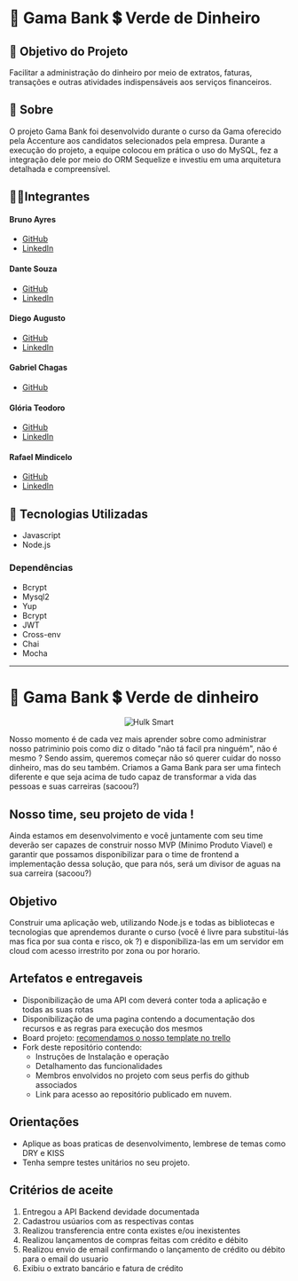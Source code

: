 # 🏦 Gama Bank 💲 Verde de Dinheiro

## 🎯 Objetivo do Projeto

Facilitar a administração do dinheiro por meio de extratos, faturas, transações e outras atividades indispensáveis aos serviços financeiros.

## 📃 Sobre

O projeto Gama Bank foi desenvolvido durante o curso da Gama oferecido pela Accenture aos candidatos selecionados pela empresa. Durante a execução do projeto, a equipe colocou em prática o uso do MySQL, fez a integração dele por meio do ORM Sequelize e investiu em uma arquitetura detalhada e compreensível.

## 👨‍💻Integrantes




#### Bruno Ayres

- [GitHub](https://github.com/bjsec)
- [LinkedIn](https://www.linkedin.com/in/bruno-jorge-sec/)

#### Dante Souza

- [GitHub](https://github.com/lokinmodar)
- [LinkedIn](https://www.linkedin.com/in/dante-souza-e-souza/)

#### Diego Augusto

- [GitHub](https://github.com/debug-droid)
- [LinkedIn](https://www.linkedin.com/in/diego-augusto-b957921a2/)

#### Gabriel Chagas

- [GitHub](https://github.com/GabrielChagas1)

#### Glória Teodoro

- [GitHub](https://github.com/gloriateodoro)
- [LinkedIn](https://www.linkedin.com/in/gl%C3%B3ria-teodoro-8910331b7/)

#### Rafael Mindicelo

- [GitHub](https://github.com/rafaelmindicelo)
- [LinkedIn](https://www.linkedin.com/in/rafael-mindicelo-2171389b/)



## 🚀 Tecnologias Utilizadas

- Javascript
- Node.js

### Dependências

- Bcrypt
- Mysql2
- Yup
- Bcrypt
- JWT
- Cross-env
- Chai
- Mocha

---



# 🏦 Gama Bank 💲 Verde de dinheiro

<p align="center">
  <img src="https://media.tenor.com/images/63dc70b43a949617fdfa3447868d534d/tenor.gif" alt="Hulk Smart"/>
</p>

Nosso momento é de cada vez mais aprender sobre como administrar nosso patriminio pois como diz o ditado "não tá facil pra ninguém", não é mesmo ? Sendo assim, queremos começar não só querer cuidar do nosso dinheiro, mas do seu também. Criamos a Gama Bank para ser uma fintech diferente e que seja acima de tudo capaz de transformar a vida das pessoas e suas carreiras (sacoou?)

## Nosso time, seu projeto de vida !

Ainda estamos em desenvolvimento e você juntamente com seu time deverão ser capazes de construir nosso MVP (Minimo Produto Viavel) e garantir que possamos disponibilizar para o time de frontend a implementação dessa solução, que para nós, será um divisor de aguas na sua carreira (sacoou?)

## Objetivo
Construir uma aplicação web, utilizando Node.js e todas as bibliotecas e tecnologias que aprendemos durante o curso (você é livre para substitui-lás mas fica por sua conta e risco, ok ?) e disponibiliza-las em um servidor em cloud com acesso irrestrito por zona ou por horario.


## Artefatos e entregaveis
* Disponibilização de uma API com deverá conter toda a aplicação e todas as suas rotas
* Disponibilização de uma pagina contendo a documentação dos recursos e as regras para execução dos mesmos
* Board projeto: [recomendamos o nosso template no trello](https://trello.com/b/omMyz2qd/projeto-gamabank)
* Fork deste repositório contendo:
    * Instruções de Instalação e operação
    * Detalhamento das funcionalidades
    * Membros envolvidos no projeto com seus perfis do github associados
    * Link para acesso ao repositório publicado em nuvem.


## Orientações
- Aplique as boas praticas de desenvolvimento, lembrese de temas como DRY e KISS
- Tenha sempre testes unitários  no seu projeto.


## Critérios de aceite
1. Entregou a API Backend devidade documentada 
2. Cadastrou usúarios com as respectivas contas
3. Realizou transferencia entre conta existes e/ou inexistentes
4. Realizou lançamentos de compras feitas com crédito e débito
5. Realizou envio de email confirmando o lançamento de crédito ou débito para o email do usuario
6. Exibiu o extrato bancário e fatura de crédito









